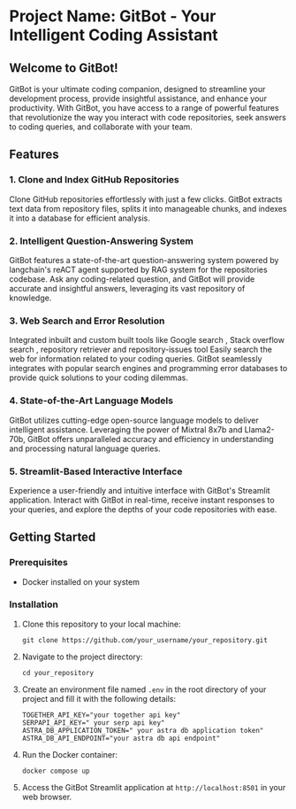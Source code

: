 # Project Name: GitBot - Your Intelligent Coding Assistant

## Welcome to GitBot!

GitBot is your ultimate coding companion, designed to streamline your development process, provide insightful assistance, and enhance your productivity. With GitBot, you have access to a range of powerful features that revolutionize the way you interact with code repositories, seek answers to coding queries, and collaborate with your team.

## Features

### 1. Clone and Index GitHub Repositories

Clone GitHub repositories effortlessly with just a few clicks. GitBot extracts text data from repository files, splits it into manageable chunks, and indexes it into a database for efficient analysis.

### 2. Intelligent Question-Answering System

GitBot features a state-of-the-art question-answering system powered by langchain's reACT agent supported by RAG system for the repositories codebase. Ask any coding-related question, and GitBot will provide accurate and insightful answers, leveraging its vast repository of knowledge.

### 3. Web Search and Error Resolution
Integrated inbuilt and custom built tools like Google search , Stack overflow search , repository retriever and repository-issues tool
Easily search the web for information related to your coding queries. GitBot seamlessly integrates with popular search engines and programming error databases to provide quick solutions to your coding dilemmas.

### 4. State-of-the-Art Language Models

GitBot utilizes cutting-edge open-source language models to deliver intelligent assistance. Leveraging the power of Mixtral 8x7b and Llama2-70b, GitBot offers unparalleled accuracy and efficiency in understanding and processing natural language queries.

### 5. Streamlit-Based Interactive Interface

Experience a user-friendly and intuitive interface with GitBot's Streamlit application. Interact with GitBot in real-time, receive instant responses to your queries, and explore the depths of your code repositories with ease.

## Getting Started

### Prerequisites

- Docker installed on your system

### Installation

1. Clone this repository to your local machine:
    ```
    git clone https://github.com/your_username/your_repository.git
    ```

2. Navigate to the project directory:
    ```
    cd your_repository
    ```

3. Create an environment file named `.env` in the root directory of your project and fill it with the following details:
    ```
    TOGETHER_API_KEY="your together api key"
    SERPAPI_API_KEY=" your serp api key"
    ASTRA_DB_APPLICATION_TOKEN=" your astra db application token"
    ASTRA_DB_API_ENDPOINT="your astra db api endpoint"
    ```


4. Run the Docker container:
    ```
    docker compose up
    ```

5. Access the GitBot Streamlit application at `http://localhost:8501` in your web browser.



